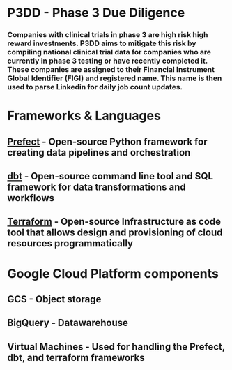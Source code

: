 # P3DD - Phase 3 Due Diligence
### Companies with clinical trials in phase 3 are high risk high reward investments. P3DD aims to mitigate this risk by compiling national clinical trial data for companies who are currently in phase 3 testing or have recently completed it. These companies are assigned to their Financial Instrument Global Identifier (FIGI) and registered name. This name is then used to parse Linkedin for daily job count updates.

# Frameworks & Languages

## [Prefect](https://github.com/TylerJSimpson/p3dd_phase_3_due_diligence/tree/main/project/prefect_pipelines) - Open-source Python framework for creating data pipelines and orchestration

## [dbt](https://github.com/TylerJSimpson/p3dd_phase_3_due_diligence/tree/main/project/dbt) - Open-source command line tool and SQL framework for data transformations and workflows

## [Terraform](https://github.com/TylerJSimpson/p3dd_phase_3_due_diligence/tree/main/project/terraform_IaC) - Open-source Infrastructure as code tool that allows design and provisioning of cloud resources programmatically  

# Google Cloud Platform components
## **GCS** - Object storage
## **BigQuery** - Datawarehouse
## **Virtual Machines** - Used for handling the Prefect, dbt, and terraform frameworks